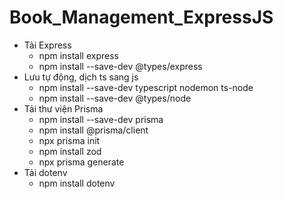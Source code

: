 # Book_Management_ExpressJS
- Tải Express
  + npm install express
  + npm install --save-dev @types/express
- Lưu tự động, dịch ts sang js
  + npm install --save-dev typescript nodemon ts-node
  + npm install --save-dev @types/node
- Tải thư viện Prisma 
  + npm install --save-dev prisma
  + npm install @prisma/client
  + npx prisma init
  + npm install zod
  + npx prisma generate
- Tải dotenv
  + npm install dotenv
  
